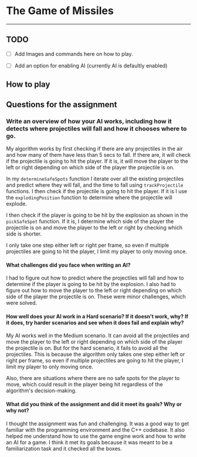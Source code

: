 # The Game of Missiles
---

## TODO
- [ ] Add Images and commands here on how to play. 
- [ ] Add an option for enabling AI (currently AI is defaultly enabled)


## How to play


## Questions for the assignment

### Write an overview of how your AI works, including how it detects where projectiles will fall and how it chooses where to go.

My algorithm works by first checking if there are any projectiles in the air and how many of them have less than 5 secs to fall. If there are, it will check if the projectile is going to hit the player. If it is, it will move the player to the left or right depending on which side of the player the projectile is on. 

In my `determineSafeSpots` function I iterate over all the existing projectiles and predict where they will fall, and the time to fall using `trackProjectile` functions. I then check if the projectile is going to hit the player. If it is I use the `explodingPosition` function to determine where the projectile will explode. 

I then check if the player is going to be hit by the explosion as shown in the `pickSafeSpot` function. If it is, I determine which side of the player the projectile is on and move the player to the left or right by checking which side is shorter.

I only take one step either left or right per frame, so even if multiple projectiles are going to hit the player, I limit my player to only moving once.

#### What challenges did you face when writing an AI?

I had to figure out how to predict where the projectiles will fall and how to determine if the player is going to be hit by the explosion. I also had to figure out how to move the player to the left or right depending on which side of the player the projectile is on. These were minor challenges, which were solved.

#### How well does your AI work in a Hard scenario? If it doesn’t work, why? If it does, try harder scenarios and see when it does fail and explain why?

My AI works well in the Medium scenario. It can avoid all the projectiles and move the player to the left or right depending on which side of the player the projectile is on. But for the hard scenario, it fails to avoid all the projectiles. This is because the algorithm only takes one step either left or right per frame, so even if multiple projectiles are going to hit the player, I limit my player to only moving once.

Also, there are situations where there are no safe spots for the player to move, which could result in the player being hit regardless of the algorithm's decision-making. 

#### What did you think of the assignment and did it meet its goals? Why or why not?

I thought the assignment was fun and challenging. It was a good way to get familiar with the programming environment and the C++ codebase. It also helped me understand how to use the game engine work and how to write an AI for a game. I think it met its goals because it was meant to be a familiarization task and it checked all the boxes.


